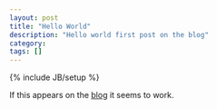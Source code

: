 ```yaml
---
layout: post
title: "Hello World"
description: "Hello world first post on the blog"
category: 
tags: []
---
```

{% include JB/setup %}

If this appears on the [blog](http://blog.asw.io) it seems to work.
